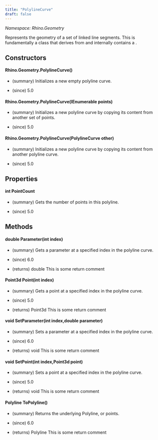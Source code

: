 ```yaml
---
title: "PolylineCurve"
draft: false
---
```


*Namespace: Rhino.Geometry*

   Represents the geometry of a set of linked line segments.
   This is fundamentally a class that derives from 
   and internally contains a .
## Constructors
#### Rhino.Geometry.PolylineCurve()
- (summary) 
     Initializes a new empty polyline curve.
     
- (since) 5.0
#### Rhino.Geometry.PolylineCurve(IEnumerable<Point3d> points)
- (summary) 
     Initializes a new polyline curve by copying its content from another set of points.
     
- (since) 5.0
#### Rhino.Geometry.PolylineCurve(PolylineCurve other)
- (summary) 
     Initializes a new polyline curve by copying its content from another polyline curve.
     
- (since) 5.0
## Properties
#### int PointCount
- (summary) 
     Gets the number of points in this polyline.
     
- (since) 5.0
## Methods
#### double Parameter(int index)
- (summary) 
     Gets a parameter at a specified index in the polyline curve.
     
- (since) 6.0
- (returns) double This is some return comment
#### Point3d Point(int index)
- (summary) 
     Gets a point at a specified index in the polyline curve.
     
- (since) 5.0
- (returns) Point3d This is some return comment
#### void SetParameter(int index,double parameter)
- (summary) 
     Sets a parameter at a specified index in the polyline curve.
     
- (since) 6.0
- (returns) void This is some return comment
#### void SetPoint(int index,Point3d point)
- (summary) 
     Sets a point at a specified index in the polyline curve.
     
- (since) 5.0
- (returns) void This is some return comment
#### Polyline ToPolyline()
- (summary) 
     Returns the underlying Polyline, or points.
     
- (since) 6.0
- (returns) Polyline This is some return comment
